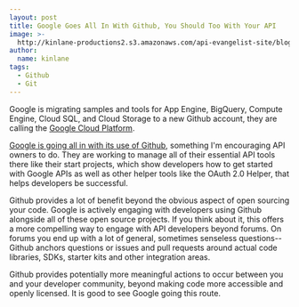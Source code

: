 ```yaml
---
layout: post
title: Google Goes All In With Github, You Should Too With Your API
image: >-
  http://kinlane-productions2.s3.amazonaws.com/api-evangelist-site/blog/google-cloud-platform.png
author:
  name: kinlane
tags:
  - Github
  - Git
---
```

Google is migrating samples and tools for App Engine, BigQuery, Compute Engine, Cloud SQL, and Cloud Storage to a new Github account, they are calling the [Google Cloud Platform](http://google-opensource.blogspot.com/2013/01/find-sample-code-and-more-for-google.html "Google Cloud Platform").

[Google is going all in with its use of Github](https://github.com/googlecloudplatform), something I'm encouraging API owners to do. They are working to manage all of their essential API tools there like their start projects, which show developers how to get started with Google APIs as well as other helper tools like the OAuth 2.0 Helper, that helps developers be successful.

Github provides a lot of benefit beyond the obvious aspect of open sourcing your code. Google is actively engaging with developers using Github alongside all of these open source projects. If you think about it, this offers a more compelling way to engage with API developers beyond forums. On forums you end up with a lot of general, sometimes senseless questions--Github anchors questions or issues and pull requests around actual code libraries, SDKs, starter kits and other integration areas.

Github provides potentially more meaningful actions to occur between you and your developer community, beyond making code more accessible and openly licensed. It is good to see Google going this route.